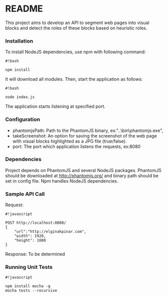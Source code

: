 # README #

This project aims to develop an API to segment web pages into visual blocks and detect the roles of these blocks based on heuristic roles.

### Installation ###

To install NodeJS dependencies, use npm with following command:

```
#!bash

npm install
```

It will download all modules. Then, start the application as follows:

```
#!bash

node index.js
```

The application starts listening at specified port.


### Configuration ###

* phantomjsPath: Path to the PhantomJS binary, ex:"..\\bin\\phantomjs.exe",
* takeScreenshot: An option for saving the screenshot of the web page with visual blocks highlighted as a JPG file (true/false).
* port: The port which application listens the requests, ex:8080

### Dependencies ###

Project depends on PhantomJS and several NodeJS packages. PhantomJS should be downloaded at http://phantomjs.org/ and binary path should be set in config file. Npm handles NodeJS dependencies.

### Sample API Call ###

Request:
```
#!javascript

POST http://localhost:8080/
{
    "url":"http://elginakpinar.com",
    "width": 1920,
    "height": 1080
}
```

Response:
To be determined

### Running Unit Tests ###

```
#!javascript

npm install mocha -g
mocha tests --recursive
```